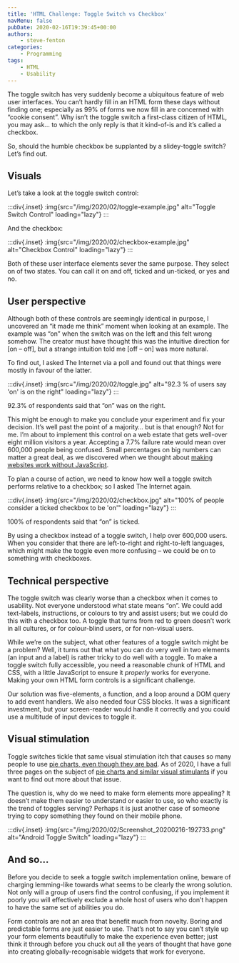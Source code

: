 ```yaml
---
title: 'HTML Challenge: Toggle Switch vs Checkbox'
navMenu: false
pubDate: 2020-02-16T19:39:45+00:00
authors:
    - steve-fenton
categories:
    - Programming
tags:
    - HTML
    - Usability
---
```


The toggle switch has very suddenly become a ubiquitous feature of web user interfaces. You can’t hardly fill in an HTML form these days without finding one; especially as 99% of forms we now fill in are concerned with “cookie consent”. Why isn’t the toggle switch a first-class citizen of HTML, you may ask… to which the only reply is that it kind-of-is and it’s called a checkbox.

So, should the humble checkbox be supplanted by a slidey-toggle switch? Let’s find out.

## Visuals

Let’s take a look at the toggle switch control:

:::div{.inset}
:img{src="/img/2020/02/toggle-example.jpg" alt="Toggle Switch Control" loading="lazy"}
:::

And the checkbox:

:::div{.inset}
:img{src="/img/2020/02/checkbox-example.jpg" alt="Checkbox Control" loading="lazy"}
:::

Both of these user interface elements sever the same purpose. They select on of two states. You can call it on and off, ticked and un-ticked, or yes and no.

## User perspective

Although both of these controls are seemingly identical in purpose, I uncovered an “it made me think” moment when looking at an example. The example was “on” when the switch was on the left and this felt wrong somehow. The creator must have thought this was the intuitive direction for \[on – off\], but a strange intuition told me \[off – on\] was more natural.

To find out, I asked The Internet via a poll and found out that things were mostly in favour of the latter.

:::div{.inset}
:img{src="/img/2020/02/toggle.jpg" alt="92.3 % of users say 'on' is on the right" loading="lazy"}
:::

92.3% of respondents said that “on” was on the right.

This might be enough to make you conclude your experiment and fix your decision. It’s well past the point of a majority… but is that enough? Not for me. I’m about to implement this control on a web estate that gets well-over eight million visitors a year. Accepting a 7.7% failure rate would mean over 600,000 people being confused. Small percentages on big numbers can matter a great deal, as we discovered when we thought about [making websites work without JavaScript](/blog/2011/08/why-it-is-still-important-for-a-page-to-work-without-javascript/).

To plan a course of action, we need to know how well a toggle switch performs relative to a checkbox; so I asked The Internet again.

:::div{.inset}
:img{src="/img/2020/02/checkbox.jpg" alt="100% of people consider a ticked checkbox to be 'on'" loading="lazy"}
:::

100% of respondents said that “on” is ticked.

By using a checkbox instead of a toggle switch, I help over 600,000 users. When you consider that there are left-to-right and right-to-left languages, which might make the toggle even more confusing – we could be on to something with checkboxes.

## Technical perspective

The toggle switch was clearly worse than a checkbox when it comes to usability. Not everyone understood what state means “on”. We could add text-labels, instructions, or colours to try and assist users; but we could do this with a checkbox too. A toggle that turns from red to green doesn’t work in all cultures, or for colour-blind users, or for non-visual users.

While we’re on the subject, what other features of a toggle switch might be a problem? Well, it turns out that what you can do very well in two elements (an input and a label) is rather tricky to do well with a toggle. To make a toggle switch fully accessible, you need a reasonable chunk of HTML and CSS, with a little JavaScript to ensure it *properly* works for everyone. Making your own HTML form controls is a significant challenge.

Our solution was five-elements, a function, and a loop around a DOM query to add event handlers. We also needed four CSS blocks. It was a significant investment, but your screen-reader would handle it correctly and you could use a multitude of input devices to toggle it.

## Visual stimulation

Toggle switches tickle that same visual stimulation itch that causes so many people to use [pie charts, even though they are bad](/blog/2009/04/pie-charts-are-bad/). As of 2020, I have a full three pages on the subject of [pie charts and similar visual stimulants](/category/pie-charts/) if you want to find out more about that issue.

The question is, why do we need to make form elements more appealing? It doesn’t make them easier to understand or easier to use, so who exactly is the trend of toggles serving? Perhaps it is just another case of someone trying to copy something they found on their mobile phone.

:::div{.inset}
:img{src="/img/2020/02/Screenshot_20200216-192733.png" alt="Android Toggle Switch" loading="lazy"}
:::

## And so…

Before you decide to seek a toggle switch implementation online, beware of charging lemming-like towards what seems to be clearly the wrong solution. Not only will a group of users find the control confusing, if you implement it poorly you will effectively exclude a whole host of users who don’t happen to have the same set of abilities you do.

Form controls are not an area that benefit much from novelty. Boring and predictable forms are just easier to use. That’s not to say you can’t style up your form elements beautifully to make the experience even better; just think it through before you chuck out all the years of thought that have gone into creating globally-recognisable widgets that work for everyone.